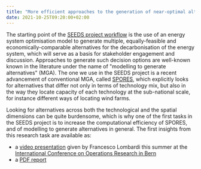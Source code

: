```yaml
---
title: "More efficient approaches to the generation of near-optimal alternatives"
date: 2021-10-25T09:20:00+02:00
---
```


The starting point of the [SEEDS project workflow](https://seeds-project.org/about/) is the use of an energy system optimisation model to generate multiple, equally-feasible and economically-comparable alternatives for the decarbonisation of the energy system, which will serve as a basis for stakeholder engagement and discussion. Approaches to generate such decision options are well-known known in the literature under the name of "modelling to generate alternatives" (MGA). The one we use in the SEEDS project is a recent advancement of conventional MGA, called [SPORES](https://doi.org/10.1016/j.joule.2020.08.002), which explicitly looks for alternatives that differ not only in terms of technology mix, but also in the way they locate capacity of each technology at the sub-national scale, for instance different ways of locating wind farms.

Looking for alternatives across both the technological and the spatial dimensions can be quite burdensome, which is why one of the first tasks in the SEEDS project is to increase the computational efficiency of SPORES, and of modelling to generate alternatives in general. The first insights from this research task are available as:

* a [video presentation](https://www.youtube.com/watch?v=y8dP1ZiZb_o) given by Francesco Lombardi this summer at the [International Conference on Operations Research in Bern](https://www.or2021.unibe.ch/)
* a [PDF report](https://seeds-project.org/downloads/TurboSPORES-2021.pdf)
